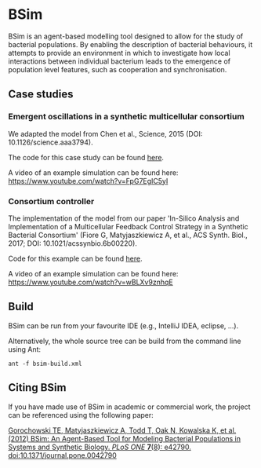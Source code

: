 # BSim

BSim is an agent-based modelling tool designed to allow for the study of bacterial populations. By enabling the description of bacterial behaviours, it attempts to provide an environment in which to investigate how local interactions between individual bacterium leads to the emergence of population level features, such as cooperation and synchronisation.

## Case studies

### Emergent oscillations in a synthetic multicellular consortium

We adapted the model from Chen et al., Science, 2015 (DOI: 10.1126/science.aaa3794).

The code for this case study can be found [here](https://github.com/bsim-bristol/bsim/examples/BSimChenOscillator).

A video of an example simulation can be found here:
https://www.youtube.com/watch?v=FpG7EgIC5yI

### Consortium controller

The implementation of the model from our paper 'In-Silico Analysis and Implementation of a Multicellular Feedback Control Strategy in a Synthetic Bacterial Consortium' (Fiore G, Matyjaszkiewicz A, et al., ACS Synth. Biol., 2017; DOI: 10.1021/acssynbio.6b00220).

Code for this example can be found [here](https://github.com/bsim-bristol/bsim/examples/BSimConsortiumController).

A video of an example simulation can be found here:
https://www.youtube.com/watch?v=wBLXv9znhqE

## Build

BSim can be run from your favourite IDE (e.g., IntelliJ IDEA, eclipse, ...).

Alternatively, the whole source tree can be build from the command line using Ant:

`ant -f bsim-build.xml`

## Citing BSim

If you have made use of BSim in academic or commercial work, the project can be referenced using the following paper:

[Gorochowski TE, Matyjaszkiewicz A, Todd T, Oak N, Kowalska K, et al. (2012) BSim: An Agent-Based Tool for Modeling Bacterial Populations in Systems and Synthetic Biology. *PLoS ONE* **7**(8): e42790. doi:10.1371/journal.pone.0042790](http://dx.plos.org/10.1371/journal.pone.0042790)


